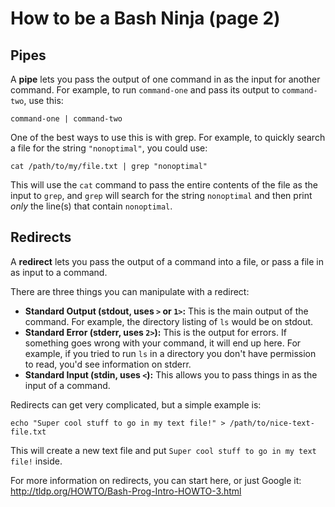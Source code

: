 # How to be a Bash Ninja (page 2)

## Pipes

A **pipe** lets you pass the output of one command in as the input for another command. For example, to run ``command-one`` and pass its output to ``command-two``, use this:
```
command-one | command-two
```

One of the best ways to use this is with grep. For example, to quickly search a file for the string ``"nonoptimal"``, you could use:
```
cat /path/to/my/file.txt | grep "nonoptimal"
```
This will use the ``cat`` command to pass the entire contents of the file as the input to ``grep``, and ``grep`` will search for the string ``nonoptimal`` and then print _only_ the line(s) that contain ``nonoptimal``.



## Redirects

A **redirect** lets you pass the output of a command into a file, or pass a file in as input to a command.

There are three things you can manipulate with a redirect:
- **Standard Output (stdout, uses ``>`` or ``1>``:** This is the main output of the command. For example, the directory listing of ``ls`` would be on stdout.
- **Standard Error (stderr, uses ``2>``):** This is the output for errors. If something goes wrong with your command, it will end up here. For example, if you tried to run ``ls`` in a directory you don't have permission to read, you'd see information on stderr.
- **Standard Input (stdin, uses ``<``):** This allows you to pass things in as the input of a command.

Redirects can get very complicated, but a simple example is:

```
echo "Super cool stuff to go in my text file!" > /path/to/nice-text-file.txt
```

This will create a new text file and put ``Super cool stuff to go in my text file!`` inside.

For more information on redirects, you can start here, or just Google it: http://tldp.org/HOWTO/Bash-Prog-Intro-HOWTO-3.html